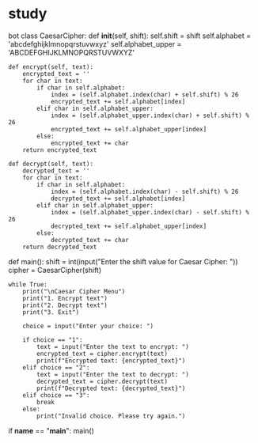 # study
bot
class CaesarCipher:
    def __init__(self, shift):
        self.shift = shift
        self.alphabet = 'abcdefghijklmnopqrstuvwxyz'
        self.alphabet_upper = 'ABCDEFGHIJKLMNOPQRSTUVWXYZ'

    def encrypt(self, text):
        encrypted_text = ''
        for char in text:
            if char in self.alphabet:
                index = (self.alphabet.index(char) + self.shift) % 26
                encrypted_text += self.alphabet[index]
            elif char in self.alphabet_upper:
                index = (self.alphabet_upper.index(char) + self.shift) % 26
                encrypted_text += self.alphabet_upper[index]
            else:
                encrypted_text += char
        return encrypted_text

    def decrypt(self, text):
        decrypted_text = ''
        for char in text:
            if char in self.alphabet:
                index = (self.alphabet.index(char) - self.shift) % 26
                decrypted_text += self.alphabet[index]
            elif char in self.alphabet_upper:
                index = (self.alphabet_upper.index(char) - self.shift) % 26
                decrypted_text += self.alphabet_upper[index]
            else:
                decrypted_text += char
        return decrypted_text

def main():
    shift = int(input("Enter the shift value for Caesar Cipher: "))
    cipher = CaesarCipher(shift)

    while True:
        print("\nCaesar Cipher Menu")
        print("1. Encrypt text")
        print("2. Decrypt text")
        print("3. Exit")

        choice = input("Enter your choice: ")

        if choice == "1":
            text = input("Enter the text to encrypt: ")
            encrypted_text = cipher.encrypt(text)
            print(f"Encrypted text: {encrypted_text}")
        elif choice == "2":
            text = input("Enter the text to decrypt: ")
            decrypted_text = cipher.decrypt(text)
            print(f"Decrypted text: {decrypted_text}")
        elif choice == "3":
            break
        else:
            print("Invalid choice. Please try again.")

if __name__ == "__main__":
    main()
